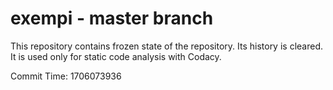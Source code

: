# exempi - master branch

This repository contains frozen state of the repository.
Its history is cleared. It is used only for static code
analysis with Codacy.

Commit Time: 1706073936